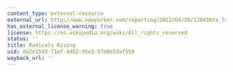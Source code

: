 ```yaml
---
content_type: external-resource
external_url: http://www.newyorker.com/reporting/2012/04/30/120430fa_fact_steavenson
has_external_license_warning: true
license: https://en.wikipedia.org/wiki/All_rights_reserved
status: ''
title: Radicals Rising
uid: da2e15d3-71ef-4462-95e3-57e8e53af559
wayback_url: ''
---
```

